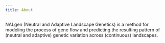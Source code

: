 ```yaml
---
title: About
---
```


NALgen (Neutral and Adaptive Landscape Genetics) is a method for modeling the process of gene flow and predicting the resulting pattern of (neutral and adaptive) genetic variation across (continuous) landscapes.
